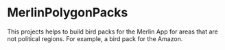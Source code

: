 # MerlinPolygonPacks
This projects helps to build bird packs for the Merlin App for areas that are not political regions. For example, a bird pack for the Amazon.
